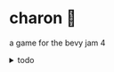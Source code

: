 # charon 🚣

a game for the bevy jam 4

<details>
    <summary>todo</summary>

- [x] base systems (finde) 0.1
    - [x] compile and test builds (web, local)
    - [x] tilemap basics
    - [x] draw tiles
    - [x] spawn entities
    - [x] basic pathfinding

- [x] improved core (jue, vie) 0.2
    - [x] improved pathfinding
    - [x] bouncy collisions
    - [x] autotile shapes

- [x] mvp gameplay loop (sab mañ) 0.3
    - [x] game score
    - [x] multiple start/end points
    - [x] spawn end points
    - [x] lose timer and visual feedback

- [x] important tweaks (dom) 0.4
    - [x] add sprites
    - [x] zoom out screen
    - [x] limited path tiles
    - [x] overlay ui

- [ ] new features (lun)
    - [x] end screen (win/lose)
    - [x] restart game
    - [ ] main menu with image
    - [ ] sound and music
    - [ ] other river types + bridges
    - [ ] other spirit behaviour

- [ ] playtesting and bugfixing (lun)
    - [ ] review settings menu
    - [ ] profiling and optimization

- [ ] presentation (lun)
    - [ ] write readme
    - [ ] write jam page
    - [ ] presubmit game

- [ ] would be nice (???)
    - [x] animations
    - [ ] better path drawing 
    - [ ] alternate paths
    - [ ] improve lose timer
    - [ ] spirit dialogues
    - [ ] tweening and animation
    - [ ] tiles only despawn after no entities are in them

</details>
